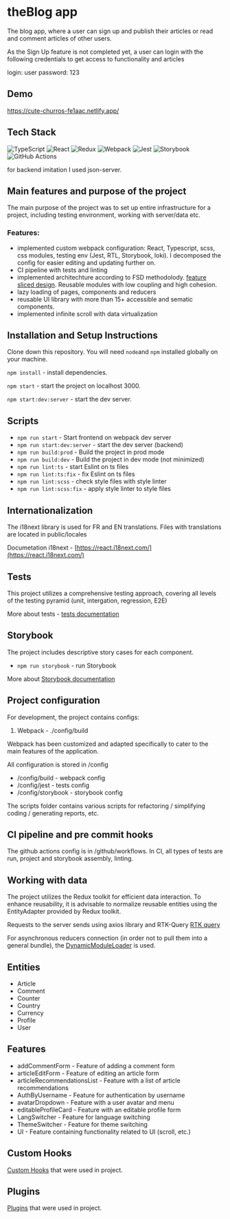 
# theBlog app
The blog app, where a user can sign up and publish their articles or read and comment articles of other users. 

As the Sign Up feature is not completed yet, a user can login with the following credentials to get access to functionality and articles

login: user
password: 123

## Demo
 https://cute-churros-fe1aac.netlify.app/

## Tech Stack
![TypeScript](https://img.shields.io/badge/typescript-%23007ACC.svg?style=for-the-badge&logo=typescript&logoColor=white)
![React](https://img.shields.io/badge/react-%2320232a.svg?style=for-the-badge&logo=react&logoColor=%2361DAFB) 
![Redux](https://img.shields.io/badge/redux-%23593d88.svg?style=for-the-badge&logo=redux&logoColor=white)
![Webpack](https://img.shields.io/badge/webpack-%238DD6F9.svg?style=for-the-badge&logo=webpack&logoColor=black)
![Jest](https://img.shields.io/badge/-jest-%23C21325?style=for-the-badge&logo=jest&logoColor=white)
![Storybook](https://img.shields.io/badge/-Storybook-FF4785?style=for-the-badge&logo=storybook&logoColor=white)
![GitHub Actions](https://img.shields.io/badge/github%20actions-%232671E5.svg?style=for-the-badge&logo=githubactions&logoColor=white)

for backend imitation I used json-server.
## Main features and purpose of the project
The main purpose of the project was to set up entire infrastructure for a project, including testing environment, working with server/data etc. 
### Features:  
- implemented custom webpack configuration: React, Typescript, scss, css modules, testing env (Jest, RTL, Storybook, loki). I decomposed the config for easier editing and updating further on.
- CI pipeline with tests and linting
- implemented architechture according to FSD methodolody. [feature sliced design](https://feature-sliced.design/docs/get-started/tutorial). Reusable modules with low coupling and high cohesion.
- lazy loading of pages, components and reducers
- reusable UI library with more than 15+ accessible and sematic components.
- implemented infinite scroll with data virtualization

## Installation and Setup Instructions 
Clone down this repository. You will need `node`and `npm` installed globally on your machine. 

`npm install` - install dependencies. 

`npm start` - start the project on localhost 3000.

`npm start:dev:server` - start the dev server.

## Scripts
-   `npm run start` - Start frontend on webpack dev server
-   `npm run start:dev:server` - start the dev server (backend)
-   `npm run build:prod` - Build the project in prod mode
-   `npm run build:dev` - Build the project in dev mode (not minimized)
-   `npm run lint:ts` - start Eslint on ts files
-   `npm run lint:ts:fix` - fix Eslint on ts files
-   `npm run lint:scss` - check style files with style linter
-   `npm run lint:scss:fix` - apply style linter to style files
## Internationalization 
The i18next library is used for FR and EN translations.
Files with translations are located in public/locales

Documetation i18next - [https://react.i18next.com/](https://react.i18next.com/)
## Tests
This project utilizes a comprehensive testing approach, covering all levels of the testing pyramid (unit, intergation, regression, E2E)

More about tests - [tests documentation](/docs/tests.md)
## Storybook
The project includes descriptive story cases for each component.

- `npm run storybook` - run Storybook 

More about [Storybook documentation](/docs/storybook.md)

## Project configuration
For development, the project contains configs:
1. Webpack - ./config/build

Webpack has been customized and adapted specifically to cater to the main features of the application.

All configuration is stored in /config
- /config/build - webpack config
- /config/jest - tests config
- /config/storybook - storybook config

The scripts folder contains various scripts for refactoring / simplifying coding / generating reports, etc.

## CI pipeline and pre commit hooks
The github actions config is in /github/workflows. In CI, all types of tests are run, project and storybook assembly, linting.

## Working with data
The project utilizes the Redux toolkit for efficient data interaction. To enhance reusability, it is advisable to normalize reusable entities using the EntityAdapter provided by Redux toolkit.

Requests to the server sends using axios library and RTK-Query [RTK query](/src/shared/api/rtkApi.ts)

For asynchronous reducers connection (in order not to pull them into a general bundle), the [DynamicModuleLoader](/src/shared/lib/components/DynamicModuleLoader/DynamicModuleLoader.tsx) is used.

## Entities
- Article
- Comment
- Counter
- Country
- Currency
- Profile
- User

## Features
- addCommentForm - Feature of adding a comment form
- articleEditForm - Feature of editing an article form
- articleRecommendationsList - Feature with a list of article recommendations
- AuthByUsername - Feature for authentication by username
- avatarDropdown - Feature with a user avatar and menu
- editableProfileCard - Feature with an editable profile form
- LangSwitcher - Feature for language switching
- ThemeSwitcher - Feature for theme switching
- UI - Feature containing functionality related to UI (scroll, etc.)

## Custom Hooks
[Custom Hooks](/docs/hooks.md) that were used in project.

## Plugins
[Plugins](/docs/plugins.md) that were used in project.
